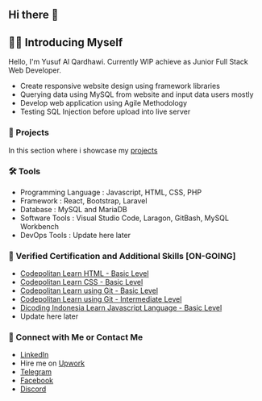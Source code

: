 ## Hi there 👋

<!--
**yusufalqard/yusufalqard** is a ✨ _special_ ✨ repository because its `README.md` (this file) appears on your GitHub profile.

Here are some ideas to get you started:

- 🔭 I’m currently working on ...
- 🌱 I’m currently learning ...
- 👯 I’m looking to collaborate on ...
- 🤔 I’m looking for help with ...
- 💬 Ask me about ...
- 📫 How to reach me: ...
- 😄 Pronouns: ...
- ⚡ Fun fact: ...
-->

## 👨‍💻 Introducing Myself

Hello, I'm Yusuf Al Qardhawi. Currently WIP achieve as Junior Full Stack Web Developer.

- Create responsive website design using framework libraries
- Querying data using MySQL from website and input data users mostly
- Develop web application using Agile Methodology
- Testing SQL Injection before upload into live server

### 💼 Projects

In this section where i showcase my [projects]()

### 🛠️ Tools

- Programming Language : Javascript, HTML, CSS, PHP
- Framework : React, Bootstrap, Laravel
- Database : MySQL and MariaDB
- Software Tools : Visual Studio Code, Laragon, GitBash, MySQL Workbench
- DevOps Tools : Update here later

### 🪪 Verified Certification and Additional Skills [ON-GOING]

- [Codepolitan Learn HTML - Basic Level](https://codepolitan.com/c/MQVTJ0I)
- [Codepolitan Learn CSS - Basic Level](https://codepolitan.com/c/WXYUD5M)
- [Codepolitan Learn using Git - Basic Level](https://codepolitan.com/c/8PT0MXO)
- [Codepolitan Learn using Git - Intermediate Level](https://codepolitan.com/c/C9VSEWU)
- [Dicoding Indonesia Learn Javascript Language - Basic Level](https://www.dicoding.com/certificates/MEPJN2E9JX3V)
- Update here later

### 🤝 Connect with Me or Contact Me

- [LinkedIn](https://www.linkedin.com/in/yusuf-al-qardhawi-9a5892278/)
- Hire me on [Upwork](https://www.upwork.com/freelancers/~014b41877ce14713d0)
- [Telegram](https://t.me/Hawiqard)
- [Facebook](https://www.facebook.com/hawialqard/)
- [Discord](https://discordapp.com/users/447751259601108995)
